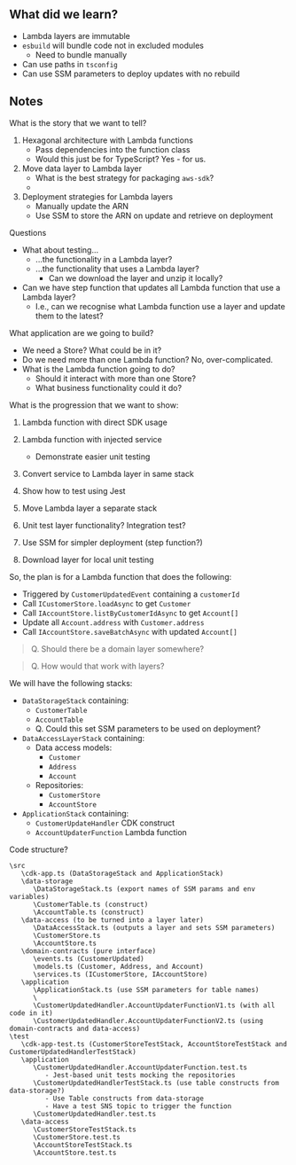 ## What did we learn?

* Lambda layers are immutable
* `esbuild` will bundle code not in excluded modules
   * Need to bundle manually
* Can use paths in `tsconfig`
* Can use SSM parameters to deploy updates with no rebuild

## Notes

What is the story that we want to tell?

1. Hexagonal architecture with Lambda functions
   - Pass dependencies into the function class
   - Would this just be for TypeScript? Yes - for us.
1. Move data layer to Lambda layer
   - What is the best strategy for packaging `aws-sdk`?
   -
1. Deployment strategies for Lambda layers
   - Manually update the ARN
   - Use SSM to store the ARN on update and retrieve on deployment

Questions

- What about testing...
  - ...the functionality in a Lambda layer?
  - ...the functionality that uses a Lambda layer?
    - Can we download the layer and unzip it locally?
- Can we have step function that updates all Lambda function that use a Lambda layer?
  - I.e., can we recognise what Lambda function use a layer and update them to the latest?

What application are we going to build?

- We need a Store? What could be in it?
- Do we need more than one Lambda function? No, over-complicated.
- What is the Lambda function going to do?
  - Should it interact with more than one Store?
  - What business functionality could it do?

What is the progression that we want to show:

1. Lambda function with direct SDK usage
1. Lambda function with injected service

   - Demonstrate easier unit testing

1. Convert service to Lambda layer in same stack
1. Show how to test using Jest

1. Move Lambda layer a separate stack
1. Unit test layer functionality? Integration test?
1. Use SSM for simpler deployment (step function?)

1. Download layer for local unit testing

So, the plan is for a Lambda function that does the following:

- Triggered by `CustomerUpdatedEvent` containing a `customerId`
- Call `ICustomerStore.loadAsync` to get `Customer`
- Call `IAccountStore.listByCustomerIdAsync` to get `Account[]`
- Update all `Account.address` with `Customer.address`
- Call `IAccountStore.saveBatchAsync` with updated `Account[]`

> Q. Should there be a domain layer somewhere?

> Q. How would that work with layers?

We will have the following stacks:

- `DataStorageStack` containing:
  - `CustomerTable`
  - `AccountTable`
  - Q. Could this set SSM parameters to be used on deployment?
- `DataAccessLayerStack` containing:
  - Data access models:
    - `Customer`
    - `Address`
    - `Account`
  - Repositories:
    - `CustomerStore`
    - `AccountStore`
- `ApplicationStack` containing:
   - `CustomerUpdateHandler` CDK construct
   - `AccountUpdaterFunction` Lambda function

Code structure?
```
\src
   \cdk-app.ts (DataStorageStack and ApplicationStack)
   \data-storage
      \DataStorageStack.ts (export names of SSM params and env variables)
      \CustomerTable.ts (construct)
      \AccountTable.ts (construct)
   \data-access (to be turned into a layer later)
      \DataAccessStack.ts (outputs a layer and sets SSM parameters)
      \CustomerStore.ts
      \AccountStore.ts
   \domain-contracts (pure interface)
      \events.ts (CustomerUpdated)
      \models.ts (Customer, Address, and Account)
      \services.ts (ICustomerStore, IAccountStore)
   \application
      \ApplicationStack.ts (use SSM parameters for table names)
      \  
      \CustomerUpdatedHandler.AccountUpdaterFunctionV1.ts (with all code in it)
      \CustomerUpdatedHandler.AccountUpdaterFunctionV2.ts (using domain-contracts and data-access)
\test
   \cdk-app-test.ts (CustomerStoreTestStack, AccountStoreTestStack and CustomerUpdatedHandlerTestStack)
   \application
      \CustomerUpdatedHandler.AccountUpdaterFunction.test.ts
         - Jest-based unit tests mocking the repositories
      \CustomerUpdatedHandlerTestStack.ts (use table constructs from data-storage?)
         - Use Table constructs from data-storage
         - Have a test SNS topic to trigger the function
      \CustomerUpdatedHandler.test.ts
   \data-access
      \CustomerStoreTestStack.ts
      \CustomerStore.test.ts
      \AccountStoreTestStack.ts
      \AccountStore.test.ts
```